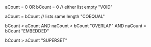 
aCount = 0 OR bCount = 0 // either list empty
	"VOID"
	
aCount = bCount // lists same length
	"COEQUAL"
	
bCount < aCount
	AND naCount < bCount
		"OVERLAP"
	AND naCount = bCount
		"EMBEDDED"
		
bCount > aCount
	"SUPERSET"

